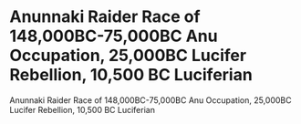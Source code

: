 # Anunnaki Raider Race of 148,000BC-75,000BC Anu Occupation, 25,000BC Lucifer Rebellion, 10,500 BC Luciferian

Anunnaki Raider Race of 148,000BC-75,000BC Anu Occupation, 25,000BC Lucifer Rebellion, 10,500 BC Luciferian